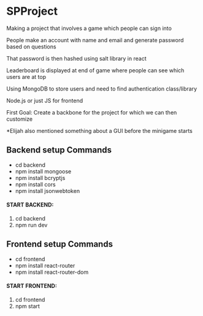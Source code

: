 # SPProject

Making a project that involves a game which people can sign into

People make an account with name and email and generate password based on questions

That password is then hashed using salt library in react

Leaderboard is displayed at end of game where people can see which users are at top

Using MongoDB to store users and need to find authentication class/library

Node.js or just JS for frontend

First Goal: Create a backbone for the project for which we can then customize

*Elijah also mentioned something about a GUI before the minigame starts

## Backend setup Commands
* cd backend
* npm install mongoose
* npm install bcryptjs
* npm install cors
* npm install jsonwebtoken
#### <b>START BACKEND:</b>
1. cd backend
2. npm run dev

## Frontend setup Commands
* cd frontend
* npm install react-router
* npm install react-router-dom
#### <b>START FRONTEND:</b>
1. cd frontend
2. npm start
